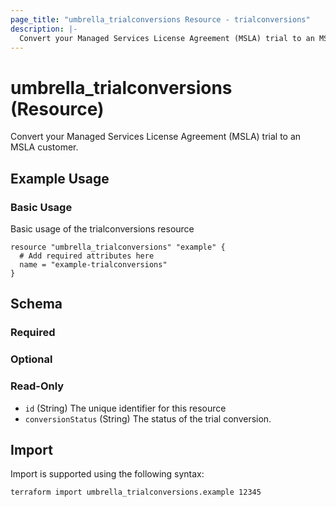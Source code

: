 ```yaml
---
page_title: "umbrella_trialconversions Resource - trialconversions"
description: |-
  Convert your Managed Services License Agreement (MSLA) trial to an MSLA customer.
---
```


# umbrella_trialconversions (Resource)

Convert your Managed Services License Agreement (MSLA) trial to an MSLA customer.

## Example Usage


### Basic Usage

Basic usage of the trialconversions resource

```hcl
resource "umbrella_trialconversions" "example" {
  # Add required attributes here
  name = "example-trialconversions"
}
```



## Schema

### Required



### Optional



### Read-Only

- `id` (String) The unique identifier for this resource
- `conversionStatus` (String) The status of the trial conversion.



## Import

Import is supported using the following syntax:

```shell
terraform import umbrella_trialconversions.example 12345
```

